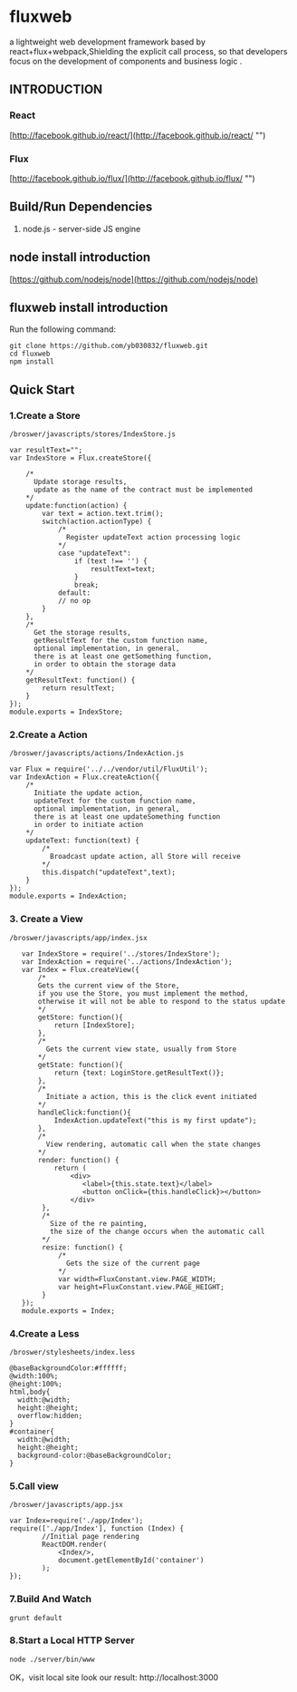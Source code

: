 # fluxweb
a lightweight web development framework based by react+flux+webpack,Shielding the explicit call process, so that developers focus on the development of components and business logic
.
## INTRODUCTION
### React
[http://facebook.github.io/react/](http://facebook.github.io/react/ "")
### Flux
[http://facebook.github.io/flux/](http://facebook.github.io/flux/ "")

## Build/Run Dependencies
1. node.js - server-side JS engine

## node install introduction
[https://github.com/nodejs/node](https://github.com/nodejs/node)

## fluxweb install introduction
Run the following command:
```
git clone https://github.com/yb030832/fluxweb.git
cd fluxweb
npm install
```
## Quick Start
### 1.Create a Store
`/broswer/javascripts/stores/IndexStore.js`
```
var resultText="";
var IndexStore = Flux.createStore({

    /*
      Update storage results,
      update as the name of the contract must be implemented
    */
    update:function(action) {
        var text = action.text.trim();
        switch(action.actionType) {
            /*
              Register updateText action processing logic
            */
            case "updateText":
                if (text !== '') {
                    resultText=text;
                }
                break;
            default:
            // no op
        }
    },
    /*
      Get the storage results,
      getResultText for the custom function name,
      optional implementation, in general,
      there is at least one getSomething function,
      in order to obtain the storage data
    */
    getResultText: function() {
        return resultText;
    }
});
module.exports = IndexStore;
```
### 2.Create a Action
`/broswer/javascripts/actions/IndexAction.js`
```
var Flux = require('../../vendor/util/FluxUtil');
var IndexAction = Flux.createAction({
    /*
      Initiate the update action,
      updateText for the custom function name,
      optional implementation, in general,
      there is at least one updateSomething function
      in order to initiate action
    */
    updateText: function(text) {
        /*
          Broadcast update action, all Store will receive
        */
        this.dispatch("updateText",text);
    }
});
module.exports = IndexAction;
```
### 3. Create a View
`/broswer/javascripts/app/index.jsx`
```
   var IndexStore = require('../stores/IndexStore');
   var IndexAction = require('../actions/IndexAction');
   var Index = Flux.createView({
       /*
       Gets the current view of the Store,
       if you use the Store, you must implement the method,
       otherwise it will not be able to respond to the status update
       */
       getStore: function(){
           return [IndexStore];
       },
       /*
         Gets the current view state, usually from Store
       */
       getState: function(){
           return {text: LoginStore.getResultText()};
       },
       /*
         Initiate a action, this is the click event initiated
       */
       handleClick:function(){
           IndexAction.updateText("this is my first update");
       },
       /*
         View rendering, automatic call when the state changes
       */
       render: function() {
           return (
               <div>
                  <label>{this.state.text}</label>
                  <button onClick={this.handleClick}></button>
               </div>
        },
        /*
          Size of the re painting,
          the size of the change occurs when the automatic call
        */
        resize: function() {
            /*
              Gets the size of the current page
            */
            var width=FluxConstant.view.PAGE_WIDTH;
            var height=FluxConstant.view.PAGE_HEIGHT;
        }
   });
   module.exports = Index;
```
### 4.Create a Less
`/broswer/stylesheets/index.less`
```
@baseBackgroundColor:#ffffff;
@width:100%;
@height:100%;
html,body{
  width:@width;
  height:@height;
  overflow:hidden;
}
#container{
  width:@width;
  height:@height;
  background-color:@baseBackgroundColor;
}
```
### 5.Call view
`/broswer/javascripts/app.jsx`
```
var Index=require('./app/Index');
require(['./app/Index'], function (Index) {
        //Initial page rendering
        ReactDOM.render(
            <Index/>,
            document.getElementById('container')
        );
});
```
### 7.Build And Watch
~~~
grunt default
~~~
### 8.Start a Local HTTP Server
~~~
node ./server/bin/www
~~~
OK，visit local site look our result: http://localhost:3000
